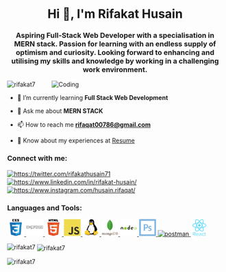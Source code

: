 <h1 align="center">Hi 👋, I'm Rifakat Husain</h1>
<h3 align="center">Aspiring Full-Stack Web Developer with a specialisation in MERN stack. Passion for learning with an endless supply of optimism and curiosity. Looking forward to enhancing and utilising my skills and knowledge by working in a challenging work environment.</h3>
<img align="right" alt="Coding" width="400" src="https://cdn.dribbble.com/users/1008970/screenshots/6251310/blog_post_js.gif">

<p align="left"> <img src="https://komarev.com/ghpvc/?username=rifakat7&label=Profile%20views&color=0e75b6&style=flat" alt="rifakat7" /> </p>


- 🌱 I’m currently learning **Full Stack Web Development**

- 💬 Ask me about **MERN STACK**

- 📫 How to reach me **rifaqat00786@gmail.com**

- 📄 Know about my experiences at [Resume](https://docs.google.com/document/d/1sUvSB3hLEdbmK5LIUwsEtT5FGnjikgF_Pb4sck3CA-A/edit?usp=sharing)

<h3 align="left">Connect with me:</h3>
<p align="left">
<a href="https://twitter.com/rifakathusain71" target="blank"><img align="center" src="https://raw.githubusercontent.com/rahuldkjain/github-profile-readme-generator/master/src/images/icons/Social/twitter.svg" alt="https://twitter.com/rifakathusain71" height="30" width="40" /></a>
<a href="https://www.linkedin.com/in/rifakat-husain/" target="blank"><img align="center" src="https://raw.githubusercontent.com/rahuldkjain/github-profile-readme-generator/master/src/images/icons/Social/linked-in-alt.svg" alt="https://www.linkedin.com/in/rifakat-husain/" height="30" width="40" /></a>
<a href="https://www.instagram.com/husain.rifaqat/" target="blank"><img align="center" src="https://raw.githubusercontent.com/rahuldkjain/github-profile-readme-generator/master/src/images/icons/Social/instagram.svg" alt="https://www.instagram.com/husain.rifaqat/" height="30" width="40" /></a>
</p>

<h3 align="left">Languages and Tools:</h3>
<p align="left"> <a href="https://www.w3schools.com/css/" target="_blank" rel="noreferrer"> <img src="https://raw.githubusercontent.com/devicons/devicon/master/icons/css3/css3-original-wordmark.svg" alt="css3" width="40" height="40"/> </a> <a href="https://expressjs.com" target="_blank" rel="noreferrer"> <img src="https://raw.githubusercontent.com/devicons/devicon/master/icons/express/express-original-wordmark.svg" alt="express" width="40" height="40"/> </a> <a href="https://www.w3.org/html/" target="_blank" rel="noreferrer"> <img src="https://raw.githubusercontent.com/devicons/devicon/master/icons/html5/html5-original-wordmark.svg" alt="html5" width="40" height="40"/> </a> <a href="https://developer.mozilla.org/en-US/docs/Web/JavaScript" target="_blank" rel="noreferrer"> <img src="https://raw.githubusercontent.com/devicons/devicon/master/icons/javascript/javascript-original.svg" alt="javascript" width="40" height="40"/> </a> <a href="https://www.linux.org/" target="_blank" rel="noreferrer"> <img src="https://raw.githubusercontent.com/devicons/devicon/master/icons/linux/linux-original.svg" alt="linux" width="40" height="40"/> </a> <a href="https://www.mongodb.com/" target="_blank" rel="noreferrer"> <img src="https://raw.githubusercontent.com/devicons/devicon/master/icons/mongodb/mongodb-original-wordmark.svg" alt="mongodb" width="40" height="40"/> </a> <a href="https://nodejs.org" target="_blank" rel="noreferrer"> <img src="https://raw.githubusercontent.com/devicons/devicon/master/icons/nodejs/nodejs-original-wordmark.svg" alt="nodejs" width="40" height="40"/> </a> <a href="https://www.photoshop.com/en" target="_blank" rel="noreferrer"> <img src="https://raw.githubusercontent.com/devicons/devicon/master/icons/photoshop/photoshop-line.svg" alt="photoshop" width="40" height="40"/> </a> <a href="https://postman.com" target="_blank" rel="noreferrer"> <img src="https://www.vectorlogo.zone/logos/getpostman/getpostman-icon.svg" alt="postman" width="40" height="40"/> </a> <a href="https://reactjs.org/" target="_blank" rel="noreferrer"> <img src="https://raw.githubusercontent.com/devicons/devicon/master/icons/react/react-original-wordmark.svg" alt="react" width="40" height="40"/> </a> </p>

<p><img align="left" src="https://github-readme-stats.vercel.app/api/top-langs?username=rifakat7&show_icons=true&locale=en&layout=compact" alt="rifakat7" /></p>

<p>&nbsp;<img align="center" src="https://github-readme-stats.vercel.app/api?username=rifakat7&show_icons=true&locale=en" alt="rifakat7" /></p>

<p><img align="center" src="https://github-readme-streak-stats.herokuapp.com/?user=rifakat7&" alt="rifakat7" /></p>
